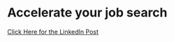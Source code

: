 # Accelerate your job search
[Click Here for the LinkedIn Post](https://www.linkedin.com/feed/update/urn:li:activity:7034161378487599106/)
